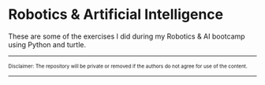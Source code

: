 # Robotics & Artificial Intelligence

These are some of the exercises I did during my Robotics & AI bootcamp using Python and turtle.

---

<font size="1"> Disclaimer: The repository will be private or removed if the authors do not agree for use of the content. </font>

---
